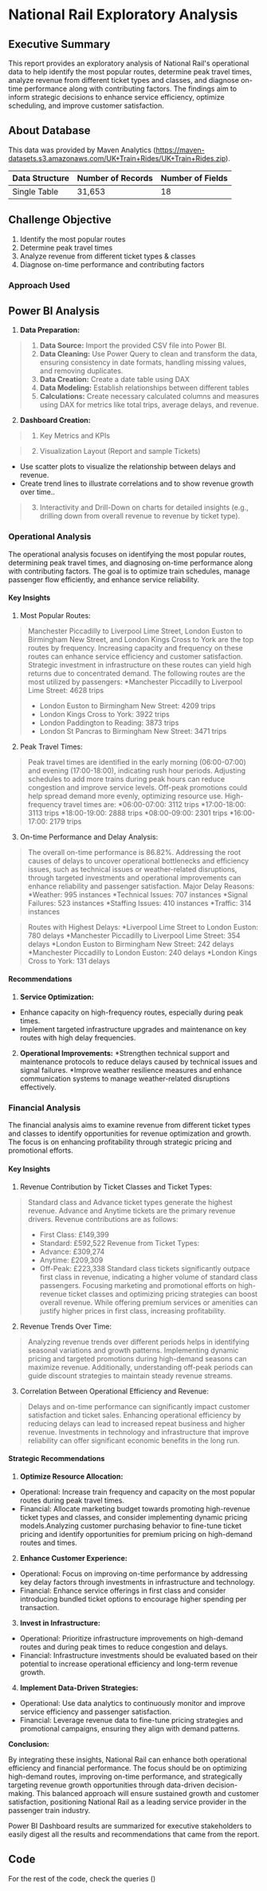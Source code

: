 # National Rail Exploratory Analysis

## Executive Summary

This report provides an exploratory analysis of National Rail's operational data to help identify the most popular routes, determine peak travel times, analyze revenue from different ticket types and classes, and diagnose on-time performance along with contributing factors. The findings aim to inform strategic decisions to enhance service efficiency, optimize scheduling, and improve customer satisfaction.


## About Database

This data was provided by Maven Analytics (https://maven-datasets.s3.amazonaws.com/UK+Train+Rides/UK+Train+Rides.zip).


| Data Structure          | Number of Records                       | Number of Fields      |
| :---------------------- | :-------------------------------------- | :---------------------|
| Single Table            | 31,653                                  | 18                    |


## Challenge Objective

1. Identify the most popular routes
2. Determine peak travel times
3. Analyze revenue from different ticket types & classes
4. Diagnose on-time performance and contributing factors

### Approach Used

## Power BI Analysis

1. **Data Preparation:** 

> 1. **Data Source:** Import the provided CSV file into Power BI.
> 2. **Data Cleaning:** Use Power Query to clean and transform the data, ensuring consistency in date formats, handling missing values, and removing duplicates.
> 3. **Data Creation:** Create a date table using DAX
> 4. **Data Modeling:** Establish relationships between different tables 
> 5. **Calculations:** Create necessary calculated columns and measures using DAX for metrics like total trips, average delays, and revenue.

2. **Dashboard Creation:**

> 1. Key Metrics and KPIs

> 2. Visualization Layout (Report and sample Tickets)
* Use scatter plots to visualize the relationship between delays and revenue.
* Create trend lines to illustrate correlations and to show revenue growth over time..

> 3. Interactivity and Drill-Down on charts for detailed insights (e.g., drilling down from overall revenue to revenue by ticket type).

### Operational Analysis

The operational analysis focuses on identifying the most popular routes, determining peak travel times, and diagnosing on-time performance along with contributing factors. The goal is to optimize train schedules, manage passenger flow efficiently, and enhance service reliability.

#### Key Insights

1. Most Popular Routes:

> Manchester Piccadilly to Liverpool Lime Street, London Euston to Birmingham New Street, and London Kings Cross to York are the top routes by frequency.
> Increasing capacity and frequency on these routes can enhance service efficiency and customer satisfaction. Strategic investment in infrastructure on these routes can yield high returns due to concentrated demand.
> The following routes are the most utilized by passengers:
>  *Manchester Piccadilly to Liverpool Lime Street: 4628 trips
>* London Euston to Birmingham New Street: 4209 trips
>* London Kings Cross to York: 3922 trips
>* London Paddington to Reading: 3873 trips
>* London St Pancras to Birmingham New Street: 3471 trips

2. Peak Travel Times:

> Peak travel times are identified in the early morning (06:00-07:00) and evening (17:00-18:00), indicating rush hour periods.
> Adjusting schedules to add more trains during peak hours can reduce congestion and improve service levels. Off-peak promotions could help spread demand more evenly, optimizing resource use.
>High-frequency travel times are:
>*06:00-07:00: 3112 trips
>*17:00-18:00: 3113 trips
>*18:00-19:00: 2888 trips
>*08:00-09:00: 2301 trips
>*16:00-17:00: 2179 trips

3. On-time Performance and Delay Analysis:

> The overall on-time performance is 86.82%.
> Addressing the root causes of delays to uncover operational bottlenecks and efficiency issues, such as technical issues or weather-related disruptions, through targeted investments and operational improvements can enhance reliability and passenger satisfaction.
> Major Delay Reasons:
>*Weather: 995 instances
>*Technical Issues: 707 instances
>*Signal Failures: 523 instances
>*Staffing Issues: 410 instances
>*Traffic: 314 instances

> Routes with Highest Delays:
>*Liverpool Lime Street to London Euston: 780 delays
>*Manchester Piccadilly to Liverpool Lime Street: 354 delays
>*London Euston to Birmingham New Street: 242 delays
>*Manchester Piccadilly to London Euston: 240 delays
>*London Kings Cross to York: 131 delays

#### Recommendations
1. **Service Optimization:**
* Enhance capacity on high-frequency routes, especially during peak times.
* Implement targeted infrastructure upgrades and maintenance on key routes with high delay frequencies.

2. **Operational Improvements:**
*Strengthen technical support and maintenance protocols to reduce delays caused by technical issues and signal failures.
*Improve weather resilience measures and enhance communication systems to manage weather-related disruptions effectively.

### Financial Analysis

The financial analysis aims to examine revenue from different ticket types and classes to identify opportunities for revenue optimization and growth. The focus is on enhancing profitability through strategic pricing and promotional efforts.


#### Key Insights

1. Revenue Contribution by Ticket Classes and Ticket Types:

> Standard class and Advance ticket types generate the highest revenue.
> Advance and Anytime tickets are the primary revenue drivers.
> Revenue contributions are as follows:
>* First Class: £149,399
>* Standard: £592,522
> Revenue from Ticket Types:
>* Advance: £309,274
>* Anytime: £209,309
>* Off-Peak: £223,338
> Standard class tickets significantly outpace first class in revenue, indicating a higher volume of standard class passengers. Focusing marketing and promotional efforts on high-revenue ticket classes and optimizing pricing strategies can boost overall revenue. While offering premium services or amenities can justify higher prices in first class, increasing profitability.

2. Revenue Trends Over Time:

> Analyzing revenue trends over different periods helps in identifying seasonal variations and growth patterns.
> Implementing dynamic pricing and targeted promotions during high-demand seasons can maximize revenue. Additionally, understanding off-peak periods can guide discount strategies to maintain steady revenue streams.

3. Correlation Between Operational Efficiency and Revenue:

> Delays and on-time performance can significantly impact customer satisfaction and ticket sales.
> Enhancing operational efficiency by reducing delays can lead to increased repeat business and higher revenue. Investments in technology and infrastructure that improve reliability can offer significant economic benefits in the long run.


#### Strategic Recommendations
1. **Optimize Resource Allocation:**
* Operational: Increase train frequency and capacity on the most popular routes during peak travel times.
* Financial: Allocate marketing budget towards promoting high-revenue ticket types and classes, and consider implementing dynamic pricing models.Analyzing customer purchasing behavior to fine-tune ticket pricing and identify opportunities for premium pricing on high-demand routes and times.

2. **Enhance Customer Experience:**
* Operational: Focus on improving on-time performance by addressing key delay factors through investments in infrastructure and technology.
* Financial: Enhance service offerings in first class and consider introducing bundled ticket options to encourage higher spending per transaction.

3. **Invest in Infrastructure:**
* Operational: Prioritize infrastructure improvements on high-demand routes and during peak times to reduce congestion and delays.
* Financial: Infrastructure investments should be evaluated based on their potential to increase operational efficiency and long-term revenue growth.

4. **Implement Data-Driven Strategies:**
* Operational: Use data analytics to continuously monitor and improve service efficiency and passenger satisfaction.
* Financial: Leverage revenue data to fine-tune pricing strategies and promotional campaigns, ensuring they align with demand patterns.


**Conclusion:**

By integrating these insights, National Rail can enhance both operational efficiency and financial performance. The focus should be on optimizing high-demand routes, improving on-time performance, and strategically targeting revenue growth opportunities through data-driven decision-making. This balanced approach will ensure sustained growth and customer satisfaction, positioning National Rail as a leading service provider in the passenger train industry.

Power BI Dashboard results are summarized for executive stakeholders to easily digest all the results and recommendations that came from the report.


## Code

For the rest of the code, check the queries ()
